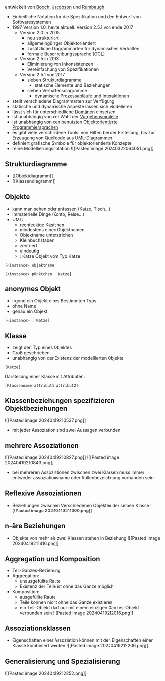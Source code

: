 entwickelt von [Booch](Persönlichkeiten%20und%20Organisationen/Booch.md), [Jacobson](Persönlichkeiten%20und%20Organisationen/Jacobson.md) und [Rumbaugh](Persönlichkeiten%20und%20Organisationen/Rumbaugh.md)
- Einheitliche Notation für die Spezifikation und den Entwurf von Softwaresystemen
- 1997 Version 1.0, heute aktuell: Version 2.5.1 von ende 2017
	- Version 2.0 in 2005
		- neu strukturiert
		- allgemeingültiger Objektorientiert
		- zusätzliche Diagrammarten für dynamisches Verhalten
		- formale Beschreibungssprache (OCL)
	- Version 2.5 in 2013
		- Eliminierung von Inkonsistenzen
		- Vereinfachung von Spezifikationen
	- Version 2.5.1 von 2017
		- sieben Strukturdiagramme
			- statische Elemente und Beziehungen
		- sieben Verhaltensdiagramme
			- dynamische Prozessabläufe und Interaktionen
- stellt verschiedene Diagrammarten zur Verfügung
- statische und dynamische Aspekte lassen sich Modelieren
- lässt sich für unterschiedliche [Domäne](Domäne.md)n einsetzen
- ist unabhängig von der Wahl der [Vorgehensmodelle](Vorgehensmodelle.md)
- ist unabhängig von den benutzten [Objektorientierte Programmiersprachen](Programmiersprachen/Objektorientierte%20Programmiersprachen.md)
- es gibt viele verschiedene Tools: von Hilfen bei der Erstellung, bis zur Erzeugung von Quellcode aus UML-Diagrammen
- definiert grafische Symbole für objektorientierte Konzepte
- reine Modellierungsnotation
![[Pasted image 20240322064051.png]]
## Strukturdiagramme
- [[Objektdiagramm]]
- [[Klassendiagramm]]
## Objekte
- kann man sehen oder anfassen (Katze, Tisch...)
- immaterielle Dinge (Konto, Reise...)
- UML:
	- rechteckige Kästchen
	- mindestens einen Objektnamen
	- Objektname unterstrichen
	- Kleinbuchstaben
	- zentriert
	- eindeutig
	- : Katze Objekt vom Typ Katze

``` nomnoml
[<instance> objektname]
```
``` nomnoml
[<instance> pünktchen : Katze]
```
## anonymes Objekt
- irgend ein Objekt eines Bestimmten Typs
- ohne Name
- genau ein Objekt
``` nomnoml
[<instance> : Katze]
``` 
## Klasse
- zeigt den Typ eines Objektes
- Groß geschrieben
- unabhängig von der Existenz der modellierten Objekte
``` nomnoml
[Katze]
```
Darstellung einer Klasse mit Attributen:
``` nomnoml
[Klassenname|attribut1|attribut2]
```

## Klassenbeziehungen spezifizieren Objektbeziehungen

![[Pasted image 20240419210537.png]]
- mit jeder Assoziation sind zwei Aussagen verbunden

## mehrere Assoziationen
![[Pasted image 20240419210827.png]]
![[Pasted image 20240419210843.png]]
- bei mehreren Assoziationen zwischen zwei Klassen muss immer entweder assoziationsname oder Rollenbezeichnung vorhanden sein

## Reflexive Assoziationen
- Beziehungen zwischen Verschiedenen Objekten der selben Klasse
![[Pasted image 20240419211300.png]]

## n-äre Beziehungen
- Objekte von mehr als zwei Klassen stehen in Beziehung
![[Pasted image 20240419211416.png]]
## Aggregation und Komposition
- Teil-Ganzes-Beziehung
- Aggregation:
	- unausgefüllte Raute
	- Existenz der Teile ist ohne das Ganze möglich
- Komposition:
	- ausgefüllte Raute
	- Teile können nicht ohne das Ganze existieren 
	- ein Teil-Objekt darf nur mit einem einzigen Ganzes-Objekt verbunden sein
![[Pasted image 20240419212016.png]]

## Assoziationsklassen
- Eigenschaften einer Assoziation können mit den Eigenschaften einer Klasse kombiniert werden
![[Pasted image 20240419212206.png]]

## Generalisierung und Spezialisierung
![[Pasted image 20240419212252.png]]
